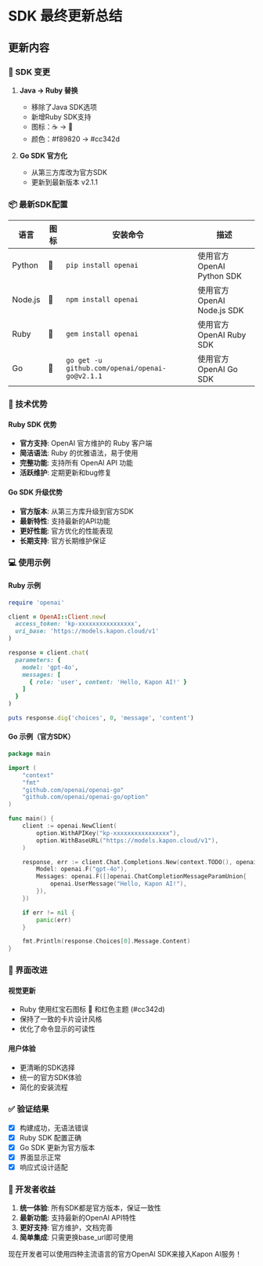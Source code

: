 # SDK 最终更新总结

## 更新内容

### 🔄 SDK 变更

1. **Java → Ruby 替换**
   - 移除了Java SDK选项
   - 新增Ruby SDK支持
   - 图标：☕ → 💎
   - 颜色：#f89820 → #cc342d

2. **Go SDK 官方化**
   - 从第三方库改为官方SDK
   - 更新到最新版本 v2.1.1

### 📦 最新SDK配置

| 语言 | 图标 | 安装命令 | 描述 |
|------|------|----------|------|
| Python | 🐍 | `pip install openai` | 使用官方 OpenAI Python SDK |
| Node.js | 📗 | `npm install openai` | 使用官方 OpenAI Node.js SDK |
| Ruby | 💎 | `gem install openai` | 使用官方 OpenAI Ruby SDK |
| Go | 🔷 | `go get -u github.com/openai/openai-go@v2.1.1` | 使用官方 OpenAI Go SDK |

### 🎯 技术优势

#### Ruby SDK 优势
- **官方支持**: OpenAI 官方维护的 Ruby 客户端
- **简洁语法**: Ruby 的优雅语法，易于使用
- **完整功能**: 支持所有 OpenAI API 功能
- **活跃维护**: 定期更新和bug修复

#### Go SDK 升级优势
- **官方版本**: 从第三方库升级到官方SDK
- **最新特性**: 支持最新的API功能
- **更好性能**: 官方优化的性能表现
- **长期支持**: 官方长期维护保证

### 💻 使用示例

#### Ruby 示例
```ruby
require 'openai'

client = OpenAI::Client.new(
  access_token: 'kp-xxxxxxxxxxxxxxxx',
  uri_base: 'https://models.kapon.cloud/v1'
)

response = client.chat(
  parameters: {
    model: 'gpt-4o',
    messages: [
      { role: 'user', content: 'Hello, Kapon AI!' }
    ]
  }
)

puts response.dig('choices', 0, 'message', 'content')
```

#### Go 示例（官方SDK）
```go
package main

import (
    "context"
    "fmt"
    "github.com/openai/openai-go"
    "github.com/openai/openai-go/option"
)

func main() {
    client := openai.NewClient(
        option.WithAPIKey("kp-xxxxxxxxxxxxxxxx"),
        option.WithBaseURL("https://models.kapon.cloud/v1"),
    )

    response, err := client.Chat.Completions.New(context.TODO(), openai.ChatCompletionNewParams{
        Model: openai.F("gpt-4o"),
        Messages: openai.F([]openai.ChatCompletionMessageParamUnion{
            openai.UserMessage("Hello, Kapon AI!"),
        }),
    })

    if err != nil {
        panic(err)
    }

    fmt.Println(response.Choices[0].Message.Content)
}
```

### 🎨 界面改进

#### 视觉更新
- Ruby 使用红宝石图标 💎 和红色主题 (#cc342d)
- 保持了一致的卡片设计风格
- 优化了命令显示的可读性

#### 用户体验
- 更清晰的SDK选择
- 统一的官方SDK体验
- 简化的安装流程

### ✅ 验证结果

- [x] 构建成功，无语法错误
- [x] Ruby SDK 配置正确
- [x] Go SDK 更新为官方版本
- [x] 界面显示正常
- [x] 响应式设计适配

### 🚀 开发者收益

1. **统一体验**: 所有SDK都是官方版本，保证一致性
2. **最新功能**: 支持最新的OpenAI API特性
3. **更好支持**: 官方维护，文档完善
4. **简单集成**: 只需更换base_url即可使用

现在开发者可以使用四种主流语言的官方OpenAI SDK来接入Kapon AI服务！